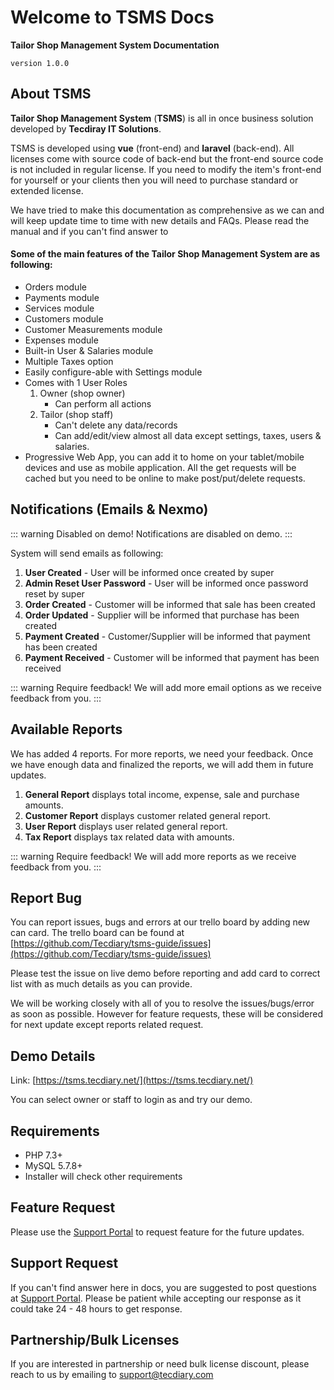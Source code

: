 # Welcome to TSMS Docs

**Tailor Shop Management System Documentation**

`version 1.0.0`

## About TSMS

**Tailor Shop Management System** (**TSMS**) is all in once business solution developed by **Tecdiray IT Solutions**.

TSMS is developed using **vue** (front-end) and **laravel** (back-end). All licenses come with source code of back-end but the front-end source code is not included in regular license. If you need to modify the item's front-end for yourself or your clients then you will need to purchase standard or extended license.

We have tried to make this documentation as comprehensive as we can and will keep update time to time with new details and FAQs. Please read the manual and if you can't find answer to

#### Some of the main features of the Tailor Shop Management System are as following:

-   Orders module
-   Payments module
-   Services module
-   Customers module
-   Customer Measurements module
-   Expenses module
-   Built-in User & Salaries module
-   Multiple Taxes option
-   Easily configure-able with Settings module
-   Comes with 1 User Roles
    1.  Owner (shop owner)
        -   Can perform all actions
    2.  Tailor (shop staff)
        -   Can't delete any data/records
        -   Can add/edit/view almost all data except settings, taxes, users & salaries.
-   Progressive Web App, you can add it to home on your tablet/mobile devices and use as mobile application. All the get requests will be cached but you need to be online to make post/put/delete requests.

## Notifications (Emails & Nexmo)

::: warning Disabled on demo!
Notifications are disabled on demo.
:::

System will send emails as following:

1. **User Created** - User will be informed once created by super
2. **Admin Reset User Password** - User will be informed once password reset by super
3. **Order Created** - Customer will be informed that sale has been created
4. **Order Updated** - Supplier will be informed that purchase has been created
5. **Payment Created** - Customer/Supplier will be informed that payment has been created
6. **Payment Received** - Customer will be informed that payment has been received

::: warning Require feedback!
We will add more email options as we receive feedback from you.
:::

## Available Reports

We has added 4 reports. For more reports, we need your feedback. Once we have enough data and finalized the reports, we will add them in future updates.

1.  **General Report** displays total income, expense, sale and purchase amounts.
2.  **Customer Report** displays customer related general report.
3.  **User Report** displays user related general report.
4.  **Tax Report** displays tax related data with amounts.

::: warning Require feedback!
We will add more reports as we receive feedback from you.
:::

## Report Bug

You can report issues, bugs and errors at our trello board by adding new can card. The trello board can be found at [https://github.com/Tecdiary/tsms-guide/issues](https://github.com/Tecdiary/tsms-guide/issues)

Please test the issue on live demo before reporting and add card to correct list with as much details as you can provide.

We will be working closely with all of you to resolve the issues/bugs/error as soon as possible. However for feature requests, these will be considered for next update except reports related request.

## Demo Details

Link: [https://tsms.tecdiary.net/](https://tsms.tecdiary.net/)

You can select owner or staff to login as and try our demo.

## Requirements

-   PHP 7.3+
-   MySQL 5.7.8+
-   Installer will check other requirements

## Feature Request

Please use the [Support Portal](https://tecdiary.net/support) to request feature for the future updates.

## Support Request

If you can't find answer here in docs, you are suggested to post questions at [Support Portal](https://tecdiary.net/support). Please be patient while accepting our response as it could take 24 - 48 hours to get response.

## Partnership/Bulk Licenses

If you are interested in partnership or need bulk license discount, please reach to us by emailing to support@tecdiary.com
